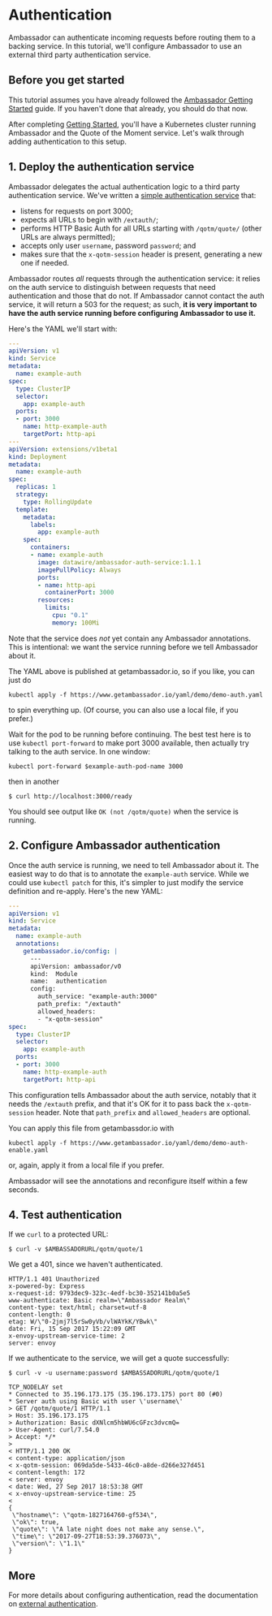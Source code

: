 # Authentication

Ambassador can authenticate incoming requests before routing them to a backing service. In this tutorial, we'll configure Ambassador to use an external third party authentication service.

## Before you get started

This tutorial assumes you have already followed the [Ambassador Getting Started](/user-guide/getting-started.html) guide. If you haven't done that already, you should do that now.

After completing [Getting Started](/user-guide/getting-started.html), you'll have a Kubernetes cluster running Ambassador and the Quote of the Moment service. Let's walk through adding authentication to this setup.

## 1. Deploy the authentication service

Ambassador delegates the actual authentication logic to a third party authentication service. We've written a [simple authentication service](https://github.com/datawire/ambassador-auth-service) that:

- listens for requests on port 3000;
- expects all URLs to begin with `/extauth/`;
- performs HTTP Basic Auth for all URLs starting with `/qotm/quote/` (other URLs are always permitted);
- accepts only user `username`, password `password`; and
- makes sure that the `x-qotm-session` header is present, generating a new one if needed.

Ambassador routes _all_ requests through the authentication service: it relies on the auth service to distinguish between requests that need authentication and those that do not. If Ambassador cannot contact the auth service, it will return a 503 for the request; as such, **it is very important to have the auth service running before configuring Ambassador to use it.**

Here's the YAML we'll start with:

```yaml
---
apiVersion: v1
kind: Service
metadata:
  name: example-auth
spec:
  type: ClusterIP
  selector:
    app: example-auth
  ports:
  - port: 3000
    name: http-example-auth
    targetPort: http-api
---
apiVersion: extensions/v1beta1
kind: Deployment
metadata:
  name: example-auth
spec:
  replicas: 1
  strategy:
    type: RollingUpdate
  template:
    metadata:
      labels:
        app: example-auth
    spec:
      containers:
      - name: example-auth
        image: datawire/ambassador-auth-service:1.1.1
        imagePullPolicy: Always
        ports:
        - name: http-api
          containerPort: 3000
        resources:
          limits:
            cpu: "0.1"
            memory: 100Mi
```

Note that the service does _not_ yet contain any Ambassador annotations. This is intentional: we want the service running before we tell Ambassador about it.

The YAML above is published at getambassador.io, so if you like, you can just do

```shell
kubectl apply -f https://www.getambassador.io/yaml/demo/demo-auth.yaml
```

to spin everything up. (Of course, you can also use a local file, if you prefer.)

Wait for the pod to be running before continuing. The best test here is to use `kubectl port-forward` to make port 3000 available, then actually try talking to the auth service. In one window:

```shell
kubectl port-forward $example-auth-pod-name 3000
```

then in another 

```shell
$ curl http://localhost:3000/ready
```

You should see output like `OK (not /qotm/quote)` when the service is running.

## 2. Configure Ambassador authentication

Once the auth service is running, we need to tell Ambassador about it. The easiest way to do that is to annotate the `example-auth` service. While we could use `kubectl patch` for this, it's simpler to just modify the service definition and re-apply. Here's the new YAML:

```yaml
---
apiVersion: v1
kind: Service
metadata:
  name: example-auth
  annotations:
    getambassador.io/config: |
      ---
      apiVersion: ambassador/v0
      kind:  Module
      name:  authentication
      config:
        auth_service: "example-auth:3000"
        path_prefix: "/extauth"
        allowed_headers:
        - "x-qotm-session"
spec:
  type: ClusterIP
  selector:
    app: example-auth
  ports:
  - port: 3000
    name: http-example-auth
    targetPort: http-api
```

This configuration tells Ambassador about the auth service, notably that it needs the `/extauth` prefix, and that it's OK for it to pass back the `x-qotm-session` header. Note that `path_prefix` and `allowed_headers` are optional. 

You can apply this file from getambassdor.io with

```shell
kubectl apply -f https://www.getambassador.io/yaml/demo/demo-auth-enable.yaml
```

or, again, apply it from a local file if you prefer.

Ambassador will see the annotations and reconfigure itself within a few seconds.

## 4. Test authentication

If we `curl` to a protected URL:

```shell
$ curl -v $AMBASSADORURL/qotm/quote/1
```

We get a 401, since we haven't authenticated.

```shell
HTTP/1.1 401 Unauthorized
x-powered-by: Express
x-request-id: 9793dec9-323c-4edf-bc30-352141b0a5e5
www-authenticate: Basic realm=\"Ambassador Realm\"
content-type: text/html; charset=utf-8
content-length: 0
etag: W/\"0-2jmj7l5rSw0yVb/vlWAYkK/YBwk\"
date: Fri, 15 Sep 2017 15:22:09 GMT
x-envoy-upstream-service-time: 2
server: envoy
```

If we authenticate to the service, we will get a quote successfully:

```shell
$ curl -v -u username:password $AMBASSADORURL/qotm/quote/1

TCP_NODELAY set
* Connected to 35.196.173.175 (35.196.173.175) port 80 (#0)
* Server auth using Basic with user \'username\'
> GET /qotm/quote/1 HTTP/1.1
> Host: 35.196.173.175
> Authorization: Basic dXNlcm5hbWU6cGFzc3dvcmQ=
> User-Agent: curl/7.54.0
> Accept: */*
>
< HTTP/1.1 200 OK
< content-type: application/json
< x-qotm-session: 069da5de-5433-46c0-a8de-d266e327d451
< content-length: 172
< server: envoy
< date: Wed, 27 Sep 2017 18:53:38 GMT
< x-envoy-upstream-service-time: 25
<
{
 \"hostname\": \"qotm-1827164760-gf534\",
 \"ok\": true,
 \"quote\": \"A late night does not make any sense.\",
 \"time\": \"2017-09-27T18:53:39.376073\",
 \"version\": \"1.1\"
}
```

## More

For more details about configuring authentication, read the documentation on [external authentication](/how-to/auth-external).
